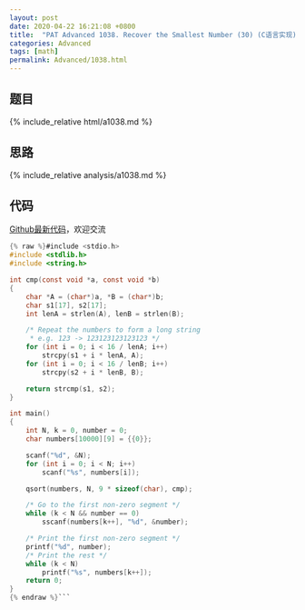 ```yaml
---
layout: post
date: 2020-04-22 16:21:08 +0800
title:  "PAT Advanced 1038. Recover the Smallest Number (30) (C语言实现)"
categories: Advanced
tags: [math]
permalink: Advanced/1038.html
---
```


## 题目

{% include_relative html/a1038.md %}

## 思路

{% include_relative analysis/a1038.md %}

## 代码

[Github最新代码](https://github.com/OliverLew/PAT/blob/master/PATAdvanced/1038.c)，欢迎交流

```c
{% raw %}#include <stdio.h>
#include <stdlib.h>
#include <string.h>

int cmp(const void *a, const void *b)
{
	char *A = (char*)a, *B = (char*)b;
	char s1[17], s2[17];
	int lenA = strlen(A), lenB = strlen(B);

	/* Repeat the numbers to form a long string
	 * e.g. 123 -> 123123123123123 */
	for (int i = 0; i < 16 / lenA; i++)
		strcpy(s1 + i * lenA, A);
	for (int i = 0; i < 16 / lenB; i++)
		strcpy(s2 + i * lenB, B);

	return strcmp(s1, s2);
}

int main()
{
	int N, k = 0, number = 0;
	char numbers[10000][9] = {{0}};

	scanf("%d", &N);
	for (int i = 0; i < N; i++)
		scanf("%s", numbers[i]);

	qsort(numbers, N, 9 * sizeof(char), cmp);

	/* Go to the first non-zero segment */
	while (k < N && number == 0)
		sscanf(numbers[k++], "%d", &number);

	/* Print the first non-zero segment */
	printf("%d", number);
	/* Print the rest */
	while (k < N)
		printf("%s", numbers[k++]);
	return 0;
}
{% endraw %}```